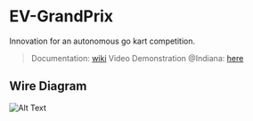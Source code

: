 # EV-GrandPrix
Innovation for an autonomous go kart competition.

> Documentation: [wiki](https://github.com/jimenezjose/EV-GrandPrix/wiki)
> Video Demonstration @Indiana: [here](https://youtu.be/vV8BebNH10I)

## Wire Diagram
![Alt Text](https://github.com/jimenezjose/EV-GrandPrix/blob/main/schematic/EV-GoKart-Schematic.png)
